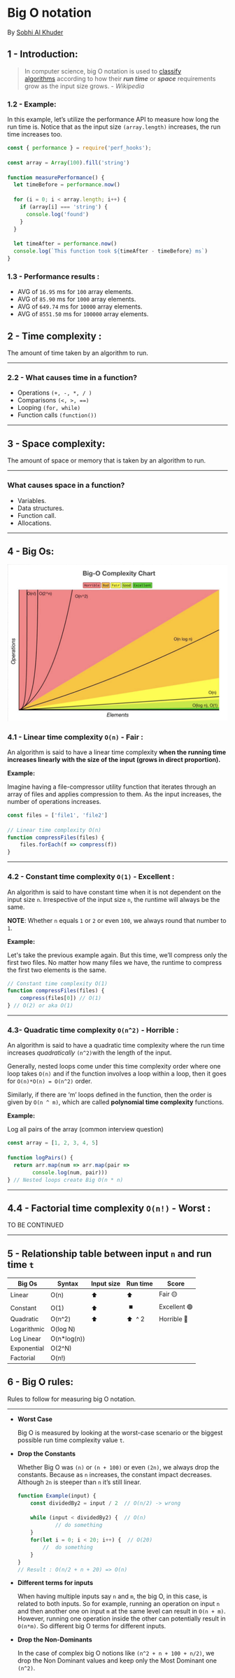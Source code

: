# Big O notation

By [Sobhi Al Khuder](https://github.com/Sob7i?tab=repositories)

## 1 - Introduction:

> In computer science, big O notation is used to [classify algorithms](https://en.wikipedia.org/wiki/Computational_complexity_theory) according to how their ***run time*** or ***space*** requirements grow as the input size grows.  - *Wikipedia*
> 

### 1.2 - **Example**:

In this example, let’s utilize the performance API to measure how long the run time is. Notice that as the input size `(array.length)` increases, the run time increases too. 

```jsx
const { performance } = require('perf_hooks');

const array = Array(100).fill('string')

function measurePerformance() {
  let timeBefore = performance.now()

  for (i = 0; i < array.length; i++) {
    if (array[i] === 'string') {
      console.log('found')
    }
  }

  let timeAfter = performance.now()
  console.log(`This function took ${timeAfter - timeBefore} ms`)
}
```

### 1.3 - Performance results :

- AVG of `16.95` ms for `100` array elements.
- AVG of `85.90` ms for `1000` array elements.
- AVG of `649.74` ms for `10000` array elements.
- AVG of `8551.50` ms for `100000` array elements.

## 2 - Time complexity :

The amount of time taken by an algorithm to run.

---
### 2.2 - What causes time in a function?

- Operations `(+, -, *, / )`
- Comparisons `(<, >, ==)`
- Looping `(for, while)`
- Function calls `(function())`

---
## 3 - Space complexity:

The amount of space or memory that is taken by an algorithm to run.

---

### What causes space in a function?

- Variables.
- Data structures.
- Function call.
- Allocations.

---
## 4 - Big Os:

![complexity-chart](./complexity-chart.png)

### 4.1 - Linear time complexity  `O(n)` - Fair :

An algorithm is said to have a linear time complexity **when the running time increases linearly with the size of the input (grows in direct proportion).**

**Example:**

Imagine having a file-compressor utility function that iterates through an array of files and applies compression to them. As the input increases, the number of operations increases. 

```jsx
const files = ['file1', 'file2']

// Linear time complexity O(n)
function compressFiles(files) {
	files.forEach(f => compress(f))
}
```
---
### 4.2 - Constant time complexity  `O(1)`  - Excellent :

An algorithm is said to have constant time when it is not dependent on the input size `n`. Irrespective of the input size `n`, the runtime will always be the same.

**NOTE**:  Whether `n`  equals `1` or `2` or even `100`, we always round that number to `1`.

**Example:**

Let's take the previous example again. But this time, we’ll compress only the first two files. 
No matter how many files we have, the runtime to compress the first two elements is the same.

```jsx
// Constant time complexity O(1)
function compressFiles(files) {
	compress(files[0]) // O(1)
} // O(2) or aka O(1)

```
---
### 4.3- Quadratic time complexity  `O(n^2)`  -  Horrible :

An algorithm is said to have a quadratic time complexity where the run time increases *quadratically*  `(n^2)`with the length of the input. 

Generally, nested loops come under this time complexity order where one loop takes `O(n)` and if the function involves a loop within a loop, then it goes for `O(n)*O(n) = O(n^2)` order.

Similarly, if there are ‘m’ loops defined in the function, then the order is given by `O(n ^ m)`, which are called **polynomial time complexity** functions.

**Example:**

 Log all pairs of the array (common interview question)

```jsx
const array = [1, 2, 3, 4, 5]

function logPairs() {
  return arr.map(num => arr.map(pair => 
		console.log(num, pair)))
} // Nested loops create Big O(n * n)

```
---
## 4.4 - Factorial time complexity `O(n!)` - Worst :
 TO BE CONTINUED

---
## 5 - Relationship table between input `n` and run time `t`

| Big Os | Syntax | Input size | Run time  | Score |
| --- | --- | --- | --- | --- |
| Linear | O(n) |   ⬆️ |  ⬆️ | Fair  🟡 |
| Constant | O(1) |   ⬆️ |  ⏹️  | Excellent  🟢 |
| Quadratic | O(n^2) |   ⬆️ |  ⬆️  ^ 2 | Horrible 🔴 |
| Logarithmic | O(log N) |  |  |  |
| Log Linear | O(n*log(n)) |  |  |  |
| Exponential | O(2^N) |  |  |  |
| Factorial | O(n!)  |  |  |  |

## 6 - Big O rules:

Rules to follow for measuring big O notation.

---

- **Worst Case**
    
    Big O is measured by looking at the worst-case scenario or the biggest possible run time complexity value `t`. 
    
- **Drop the Constants**
    
    Whether Big O was `(n)` or `(n + 100)` or even `(2n)`, we always drop the constants. Because as `n` increases, the constant impact decreases. Although `2n` is steeper than `n` it’s still linear.
    
    ```jsx
    function Example(input) {
    	const dividedBy2 = input / 2  // O(n/2) -> wrong
    	
    	while (input < dividedBy2) {  // O(n)
    			// do something
    	}
    	for(let i = 0; i < 20; i++) {  // O(20)
    		//  do something
    	}
    }
    // Result : O(n/2 + n + 20) => O(n)
    ```
    
- **Different terms for inputs**
    
    When having multiple inputs say `n` and `m`, the big O, in this case, is related to both inputs. So for example, running an operation on input `n` and then another one on input `m` at the same level can result in `O(n + m)`. However, running one operation inside the other can potentially result in `O(n*m)`. So different big O terms for different inputs.
    
- **Drop the Non-Dominants**
    
     In the case of complex big O notions like `(n^2 + n + 100 + n/2)`, we drop the Non Dominant values and keep only the Most Dominant one `(n^2)`.